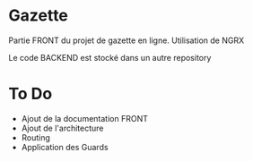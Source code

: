 # Gazette

Partie FRONT du projet de gazette en ligne.
Utilisation de NGRX

Le code BACKEND est stocké dans un autre repository

# To Do
- Ajout de la documentation FRONT
- Ajout de l'architecture
- Routing
- Application des Guards